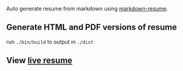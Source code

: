 Auto generate resume from markdown using
[markdown-resume](https://github.com/there4/markdown-resume).

## Generate HTML and PDF versions of resume

run `./bin/build` to output in `./dist`

## View [live resume](https://amay.github.io/resume/)
